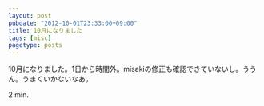 ```yaml
---
layout: post
pubdate: "2012-10-01T23:33:00+09:00"
title: 10月になりました
tags: [misc]
pagetype: posts
---
```

10月になりました。1日から時間外。misakiの修正も確認できていないし。ううん。うまくいかないなあ。

2 min.

